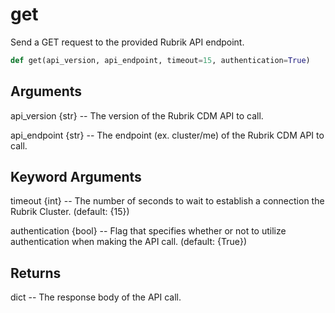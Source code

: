 # get

Send a GET request to the provided Rubrik API endpoint.

```py
def get(api_version, api_endpoint, timeout=15, authentication=True)
```

## Arguments
api_version {str} -- The version of the Rubrik CDM API to call.

api_endpoint {str} -- The endpoint (ex. cluster/me) of the Rubrik CDM API to call.


## Keyword Arguments
timeout {int} -- The number of seconds to wait to establish a connection the Rubrik Cluster. (default: {15})

authentication {bool} -- Flag that specifies whether or not to utilize authentication when making the API call. (default: {True})


## Returns
dict -- The response body of the API call.



